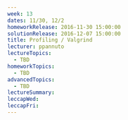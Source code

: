 ```yaml
---
week: 13
dates: 11/30, 12/2
homeworkRelease: 2016-11-30 15:00:00
solutionRelease: 2016-12-07 15:00:00
title: Profiling / Valgrind
lecturer: ppannuto
lectureTopics:
  - TBD
homeworkTopics:
  - TBD
advancedTopics:
  - TBD
lectureSummary:
leccapWed:
leccapFri:
---
```


